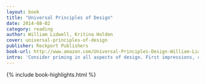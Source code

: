 ```yaml
---
layout: book
title: "Universal Principles of Design"
date: 2014-08-02
category: reading
author: William Lidwell, Kritina Holden
cover: universal-principles-of-design
publisher: Rockport Publishers
book-url: http://www.amazon.com/Universal-Principles-Design-William-Lidwell-ebook/dp/B003M6A2FW/ref=tmm_kin_swatch_0?_encoding=UTF8&sr=&qid=
intro: 'Consider priming in all aspects of design. First impressions, contexts, and antecedent events are all opportunities to influence subsequent reactions and behaviors — this includes the way products are presented in packaging, the articles adjacent to advertisements in newspapers, and the experiences leading from the parking lot to the entryway of a retail store.'
---
```


{% include book-highlights.html %}
